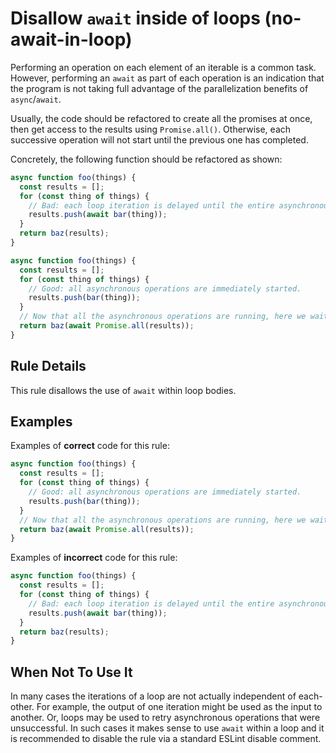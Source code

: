 # Disallow `await` inside of loops (no-await-in-loop)

Performing an operation on each element of an iterable is a common task. However, performing an
`await` as part of each operation is an indication that the program is not taking full advantage of
the parallelization benefits of `async`/`await`.

Usually, the code should be refactored to create all the promises at once, then get access to the
results using `Promise.all()`. Otherwise, each successive operation will not start until the
previous one has completed.

Concretely, the following function should be refactored as shown:

```js
async function foo(things) {
  const results = [];
  for (const thing of things) {
    // Bad: each loop iteration is delayed until the entire asynchronous operation completes
    results.push(await bar(thing));
  }
  return baz(results);
}
```

```js
async function foo(things) {
  const results = [];
  for (const thing of things) {
    // Good: all asynchronous operations are immediately started.
    results.push(bar(thing));
  }
  // Now that all the asynchronous operations are running, here we wait until they all complete.
  return baz(await Promise.all(results));
}
```

## Rule Details

This rule disallows the use of `await` within loop bodies.

## Examples

Examples of **correct** code for this rule:

```js
async function foo(things) {
  const results = [];
  for (const thing of things) {
    // Good: all asynchronous operations are immediately started.
    results.push(bar(thing));
  }
  // Now that all the asynchronous operations are running, here we wait until they all complete.
  return baz(await Promise.all(results));
}
```

Examples of **incorrect** code for this rule:

```js
async function foo(things) {
  const results = [];
  for (const thing of things) {
    // Bad: each loop iteration is delayed until the entire asynchronous operation completes
    results.push(await bar(thing));
  }
  return baz(results);
}
```

## When Not To Use It

In many cases the iterations of a loop are not actually independent of each-other. For example, the
output of one iteration might be used as the input to another. Or, loops may be used to retry
asynchronous operations that were unsuccessful. In such cases it makes sense to use `await` within a
loop and it is recommended to disable the rule via a standard ESLint disable comment.
